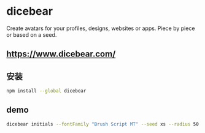  # dicebear
 Create avatars for your profiles, designs, websites or apps. Piece by piece or based on a seed.

##  https://www.dicebear.com/

## 安装
```bash
npm install --global dicebear  
```

## demo
```bash
dicebear initials --fontFamily "Brush Script MT" --seed xs --radius 50 --size 100 --backgroundType gradientLinear --textColor 007ffc --format png
```

